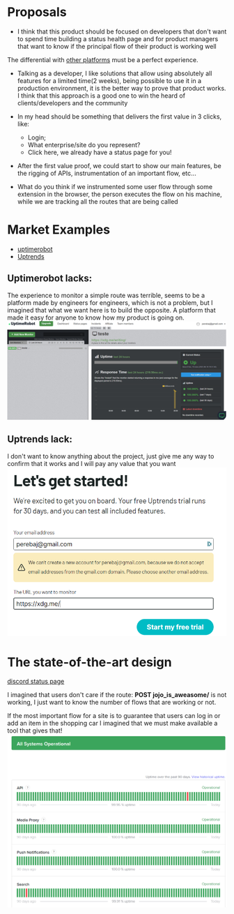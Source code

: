 


# Proposals

- I think that this product should be focused on developers that don't want to spend time building a status health page and for product managers that want to know if the principal flow of their product is working well

The differential with [other platforms](#market-examples) must be a perfect experience.


- Talking as a developer, I like solutions that allow using absolutely all features for a limited time(2 weeks), being possible to use it in a production environment, it is the better way to prove that product works. I think that this approach is a good one to win the heard of clients/developers and the community


- In my head should be something that delivers the first value in 3 clicks, like:
    - Login;
    - What enterprise/site do you represent?
    - Click here, we already have a status page for you!


- After the first value proof, we could start to show our main features, be the rigging of APIs, instrumentation of an important flow, etc...


- What do you think if we instrumented some user flow through some extension in the browser, the person executes the flow on his machine, while we are tracking all the routes that are being called




# Market Examples

- [uptimerobot](https://uptimerobot.com/)
- [Uptrends](https://www.uptrends.com/)

## Uptimerobot lacks:

The experience to monitor a simple route was terrible, seems to be a platform made by engineers for engineers, which is not a problem, but I imagined that what we want here is to build the opposite. A platform that made it easy for anyone to know how my product is going on.
![Alt text](image-1.png)




## Uptrends lack:
I don't want to know anything about the project, just give me any way to confirm that it works and I will pay any value that you want
![Alt text](image.png)

# The state-of-the-art design

[discord status page](https://discordstatus.com/)

I imagined that users don't care if the route: **POST jojo_is_aweasome/** is not working, I just want to know the number of flows that are working or not.

If the most important flow for a site is to guarantee that users can log in or add an item in the shopping car I imagined that we must make available a tool that gives that!
![Alt text](image-2.png)